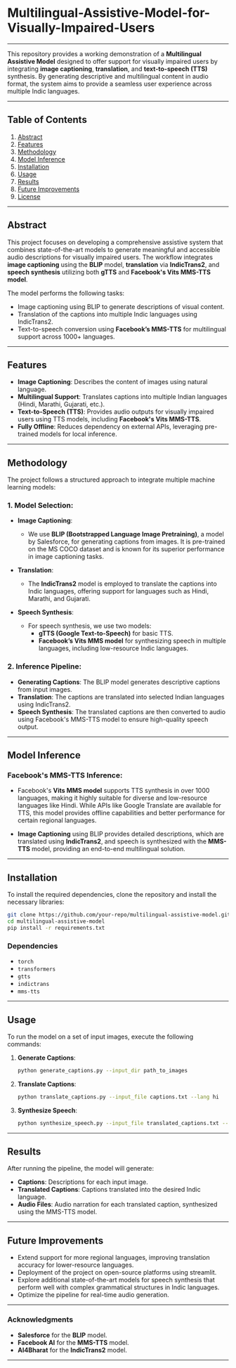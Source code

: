 # Multilingual-Assistive-Model-for-Visually-Impaired-Users

---

This repository provides a working demonstration of a **Multilingual Assistive Model** designed to offer support for visually impaired users by integrating **image captioning**, **translation**, and **text-to-speech (TTS)** synthesis. By generating descriptive and multilingual content in audio format, the system aims to provide a seamless user experience across multiple Indic languages.

---

## **Table of Contents**
1. [Abstract](#abstract)
2. [Features](#features)
3. [Methodology](#methodology)
4. [Model Inference](#model-inference)
5. [Installation](#installation)
6. [Usage](#usage)
7. [Results](#results)
8. [Future Improvements](#future-improvements)
9. [License](#license)

---

## **Abstract**

This project focuses on developing a comprehensive assistive system that combines state-of-the-art models to generate meaningful and accessible audio descriptions for visually impaired users. The workflow integrates **image captioning** using the **BLIP** model, **translation** via **IndicTrans2**, and **speech synthesis** utilizing both **gTTS** and **Facebook's Vits MMS-TTS model**.

The model performs the following tasks:
- Image captioning using BLIP to generate descriptions of visual content.
- Translation of the captions into multiple Indic languages using IndicTrans2.
- Text-to-speech conversion using **Facebook’s MMS-TTS** for multilingual support across 1000+ languages.

---

## **Features**
- **Image Captioning**: Describes the content of images using natural language.
- **Multilingual Support**: Translates captions into multiple Indian languages (Hindi, Marathi, Gujarati, etc.).
- **Text-to-Speech (TTS)**: Provides audio outputs for visually impaired users using TTS models, including **Facebook's Vits MMS-TTS**.
- **Fully Offline**: Reduces dependency on external APIs, leveraging pre-trained models for local inference.

---

## **Methodology**

The project follows a structured approach to integrate multiple machine learning models:

### **1. Model Selection**:
- **Image Captioning**: 
  - We use **BLIP (Bootstrapped Language Image Pretraining)**, a model by Salesforce, for generating captions from images. It is pre-trained on the MS COCO dataset and is known for its superior performance in image captioning tasks.
  
- **Translation**:
  - The **IndicTrans2** model is employed to translate the captions into Indic languages, offering support for languages such as Hindi, Marathi, and Gujarati.
  
- **Speech Synthesis**:
  - For speech synthesis, we use two models:
    - **gTTS (Google Text-to-Speech)** for basic TTS.
    - **Facebook’s Vits MMS model** for synthesizing speech in multiple languages, including low-resource Indic languages.

### **2. Inference Pipeline**:
- **Generating Captions**: The BLIP model generates descriptive captions from input images.
- **Translation**: The captions are translated into selected Indian languages using IndicTrans2.
- **Speech Synthesis**: The translated captions are then converted to audio using Facebook's MMS-TTS model to ensure high-quality speech output.

---

## **Model Inference**

### **Facebook's MMS-TTS Inference**:
- Facebook's **Vits MMS model** supports TTS synthesis in over 1000 languages, making it highly suitable for diverse and low-resource languages like Hindi. While APIs like Google Translate are available for TTS, this model provides offline capabilities and better performance for certain regional languages.
  
- **Image Captioning** using BLIP provides detailed descriptions, which are translated using **IndicTrans2**, and speech is synthesized with the **MMS-TTS** model, providing an end-to-end multilingual solution.

---

## **Installation**

To install the required dependencies, clone the repository and install the necessary libraries:

```bash
git clone https://github.com/your-repo/multilingual-assistive-model.git
cd multilingual-assistive-model
pip install -r requirements.txt
```

### **Dependencies**
- `torch`
- `transformers`
- `gtts`
- `indictrans`
- `mms-tts`

---

## **Usage**

To run the model on a set of input images, execute the following commands:

1. **Generate Captions**:
   ```bash
   python generate_captions.py --input_dir path_to_images
   ```

2. **Translate Captions**:
   ```bash
   python translate_captions.py --input_file captions.txt --lang hi
   ```

3. **Synthesize Speech**:
   ```bash
   python synthesize_speech.py --input_file translated_captions.txt --model mms_tts
   ```

---

## **Results**

After running the pipeline, the model will generate:
- **Captions**: Descriptions for each input image.
- **Translated Captions**: Captions translated into the desired Indic language.
- **Audio Files**: Audio narration for each translated caption, synthesized using the MMS-TTS model.

---

## **Future Improvements**

- Extend support for more regional languages, improving translation accuracy for lower-resource languages.
- Deployment of the project on open-source platforms using streamlit.
- Explore additional state-of-the-art models for speech synthesis that perform well with complex grammatical structures in Indic languages.
- Optimize the pipeline for real-time audio generation.


---

### **Acknowledgments**

- **Salesforce** for the **BLIP** model.
- **Facebook AI** for the **MMS-TTS** model.
- **AI4Bharat** for the **IndicTrans2** model.

---
